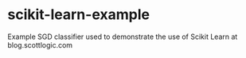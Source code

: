 # scikit-learn-example
Example SGD classifier used to demonstrate the use of Scikit Learn at blog.scottlogic.com
